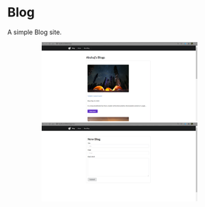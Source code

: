 # Blog
A simple Blog site.

<p align="center">
  <img src="https://github.com/akshajsunil/Blog/blob/master/screenshots/1.png" width="350" title="hover text">
  <img src="https://github.com/akshajsunil/Blog/blob/master/screenshots/2.png" width="350" title="hover text">
  
</p>
